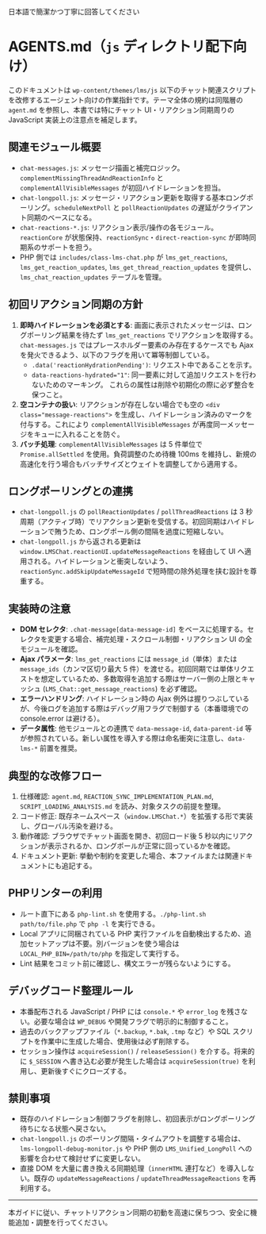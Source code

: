 日本語で簡潔かつ丁寧に回答してください

# AGENTS.md（`js` ディレクトリ配下向け）

このドキュメントは `wp-content/themes/lms/js` 以下のチャット関連スクリプトを改修するエージェント向けの作業指針です。テーマ全体の規約は同階層の `agent.md` を参照し、本書では特にチャット UI・リアクション同期周りの JavaScript 実装上の注意点を補足します。

## 関連モジュール概要
- `chat-messages.js`: メッセージ描画と補完ロジック。`complementMissingThreadAndReactionInfo` と `complementAllVisibleMessages` が初回ハイドレーションを担当。
- `chat-longpoll.js`: メッセージ・リアクション更新を取得する基本ロングポーリング。`scheduleNextPoll` と `pollReactionUpdates` の遅延がクライアント同期のベースになる。
- `chat-reactions-*.js`: リアクション表示/操作の各モジュール。`reactionCore` が状態保持、`reactionSync`・`direct-reaction-sync` が即時同期系のサポートを担う。
- PHP 側では `includes/class-lms-chat.php` が `lms_get_reactions`, `lms_get_reaction_updates`, `lms_get_thread_reaction_updates` を提供し、`lms_chat_reaction_updates` テーブルを管理。

## 初回リアクション同期の方針
1. **即時ハイドレーションを必須とする**: 画面に表示されたメッセージは、ロングポーリング結果を待たず `lms_get_reactions` でリアクションを取得する。`chat-messages.js` ではプレースホルダー要素のみ存在するケースでも Ajax を発火できるよう、以下のフラグを用いて冪等制御している。
   - `.data('reactionHydrationPending')`: リクエスト中であることを示す。
   - `data-reactions-hydrated="1"`: 同一要素に対して追加リクエストを行わないためのマーキング。
   これらの属性は削除や初期化の際に必ず整合を保つこと。
2. **空コンテナの扱い**: リアクションが存在しない場合でも空の `<div class="message-reactions">` を生成し、ハイドレーション済みのマークを付与する。これにより `complementAllVisibleMessages` が再度同一メッセージをキューに入れることを防ぐ。
3. **バッチ処理**: `complementAllVisibleMessages` は 5 件単位で `Promise.allSettled` を使用。負荷調整のため待機 100ms を維持し、新規の高速化を行う場合もバッチサイズとウェイトを調整してから適用する。

## ロングポーリングとの連携
- `chat-longpoll.js` の `pollReactionUpdates` / `pollThreadReactions` は 3 秒周期（アクティブ時）でリアクション更新を受信する。初回同期はハイドレーションで賄うため、ロングポール側の間隔を過度に短縮しない。
- `chat-longpoll.js` から返される更新は `window.LMSChat.reactionUI.updateMessageReactions` を経由して UI へ適用される。ハイドレーションと衝突しないよう、`reactionSync.addSkipUpdateMessageId` で短時間の除外処理を挟む設計を尊重する。

## 実装時の注意
- **DOM セレクタ**: `.chat-message[data-message-id]` をベースに処理する。セレクタを変更する場合、補完処理・スクロール制御・リアクション UI の全モジュールを確認。
- **Ajax パラメータ**: `lms_get_reactions` には `message_id`（単体）または `message_ids`（カンマ区切り最大 5 件）を渡せる。初回同期では単体リクエストを想定しているため、多数取得を追加する際はサーバー側の上限とキャッシュ (`LMS_Chat::get_message_reactions`) を必ず確認。
- **エラーハンドリング**: ハイドレーション時の Ajax 例外は握りつぶしているが、今後ログを追加する際はデバッグ用フラグで制御する（本番環境での console.error は避ける）。
- **データ属性**: 他モジュールとの連携で `data-message-id`, `data-parent-id` 等が参照されている。新しい属性を導入する際は命名衝突に注意し、`data-lms-*` 前置を推奨。

## 典型的な改修フロー
1. 仕様確認: `agent.md`, `REACTION_SYNC_IMPLEMENTATION_PLAN.md`, `SCRIPT_LOADING_ANALYSIS.md` を読み、対象タスクの前提を整理。
2. コード修正: 既存ネームスペース（`window.LMSChat.*`）を拡張する形で実装し、グローバル汚染を避ける。
3. 動作確認: ブラウザでチャット画面を開き、初回ロード後 5 秒以内にリアクションが表示されるか、ロングポールが正常に回っているかを確認。
4. ドキュメント更新: 挙動や制約を変更した場合、本ファイルまたは関連ドキュメントにも追記する。

## PHPリンターの利用
- ルート直下にある `php-lint.sh` を使用する。`./php-lint.sh path/to/file.php` で `php -l` を実行できる。
- Local アプリに同梱されている PHP 実行ファイルを自動検出するため、追加セットアップは不要。別バージョンを使う場合は `LOCAL_PHP_BIN=/path/to/php` を指定して実行する。
- Lint 結果をコミット前に確認し、構文エラーが残らないようにする。

## デバッグコード整理ルール
- 本番配布される JavaScript / PHP には `console.*` や `error_log` を残さない。必要な場合は `WP_DEBUG` や開発フラグで明示的に制御すること。
- 過去のバックアップファイル（`*.backup`, `*.bak`, `.tmp` など）や SQL スクリプトを作業中に生成した場合、使用後は必ず削除する。
- セッション操作は `acquireSession()` / `releaseSession()` を介する。将来的に `$_SESSION` へ書き込む必要が発生した場合は `acquireSession(true)` を利用し、更新後すぐにクローズする。

## 禁則事項
- 既存のハイドレーション制御フラグを削除し、初回表示がロングポーリング待ちになる状態へ戻さない。
- `chat-longpoll.js` のポーリング間隔・タイムアウトを調整する場合は、`lms-longpoll-debug-monitor.js` や PHP 側の `LMS_Unified_LongPoll` への影響を合わせて検討せずに変更しない。
- 直接 DOM を大量に書き換える同期処理（`innerHTML` 連打など）を導入しない。既存の `updateMessageReactions` / `updateThreadMessageReactions` を再利用する。

---
本ガイドに従い、チャットリアクション同期の初動を高速に保ちつつ、安全に機能追加・調整を行ってください。
